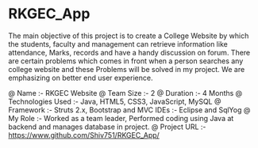 # RKGEC_App
The main objective of this project is to create a College Website by which the students, faculty and management can retrieve
information like attendance, Marks, records and have a handy discussion on forum. 
There are certain problems which comes in front when a person searches any college website 
and these Problems will be solved in my project. We are emphasizing on better end user experience.

@ Name :- RKGEC Website 
@ Team Size :- 2
@ Duration :- 4 Months 
@ Technologies Used :- Java, HTML5, CSS3, JavaScript, MySQL
@ Framework :- Struts 2.x, Bootstrap and MVC IDEs :- Eclipse and SqlYog
@ My Role :- Worked as a team leader, Performed coding using Java at backend and manages database      in project.
@ Project URL :- https://www.github.com/Shiv751/RKGEC_App/
